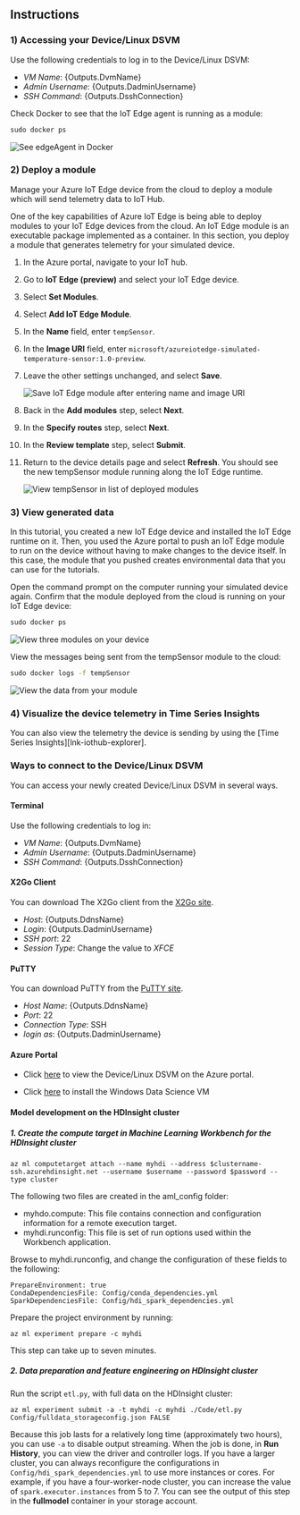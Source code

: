 ## Instructions

### 1) Accessing your Device/Linux DSVM

Use the following credentials to log in to the Device/Linux DSVM:

* *VM Name*: {Outputs.DvmName}
* *Admin Username*: {Outputs.DadminUsername}
* *SSH Command*: {Outputs.DsshConnection}

Check Docker to see that the IoT Edge agent is running as a module:
```cmd
sudo docker ps
```

![See edgeAgent in Docker](https://raw.githubusercontent.com/MicrosoftDocs/azure-docs/master/articles/iot-edge/media/tutorial-simulate-device-linux/docker-ps.png)

### 2) Deploy a module

Manage your Azure IoT Edge device from the cloud to deploy a module which will send telemetry data to IoT Hub.

One of the key capabilities of Azure IoT Edge is being able to deploy modules to your IoT Edge devices from the cloud. An IoT Edge module is an executable package implemented as a container. In this section, you deploy a module that generates telemetry for your simulated device. 

1. In the Azure portal, navigate to your IoT hub.
1. Go to **IoT Edge (preview)** and select your IoT Edge device.
1. Select **Set Modules**.
1. Select **Add IoT Edge Module**.
1. In the **Name** field, enter `tempSensor`. 
1. In the **Image URI** field, enter `microsoft/azureiotedge-simulated-temperature-sensor:1.0-preview`. 
1. Leave the other settings unchanged, and select **Save**.

   ![Save IoT Edge module after entering name and image URI](https://raw.githubusercontent.com/MicrosoftDocs/azure-docs/master/includes/media/iot-edge-deploy-module/name-image.png)

1. Back in the **Add modules** step, select **Next**.
1. In the **Specify routes** step, select **Next**.
1. In the **Review template** step, select **Submit**.
1. Return to the device details page and select **Refresh**. You should see the new tempSensor module running along the IoT Edge runtime. 

   ![View tempSensor in list of deployed modules][1]

<!-- Images -->
[1]: https://raw.githubusercontent.com/MicrosoftDocs/azure-docs/master/articles/iot-edge/media/tutorial-simulate-device-windows/view-module.png

### 3) View generated data

In this tutorial, you created a new IoT Edge device and installed the IoT Edge runtime on it. Then, you used the Azure portal to push an IoT Edge module to run on the device without having to make changes to the device itself. In this case, the module that you pushed creates environmental data that you can use for the tutorials. 

Open the command prompt on the computer running your simulated device again. Confirm that the module deployed from the cloud is running on your IoT Edge device:

```cmd
sudo docker ps
```

![View three modules on your device](https://raw.githubusercontent.com/MicrosoftDocs/azure-docs/master/articles/iot-edge/media/tutorial-simulate-device-linux/docker-ps2.png)

View the messages being sent from the tempSensor module to the cloud:

```cmd
sudo docker logs -f tempSensor
```

![View the data from your module](https://raw.githubusercontent.com/MicrosoftDocs/azure-docs/master/articles/iot-edge/media/tutorial-simulate-device-linux/docker-logs.png)

### 4) Visualize the device telemetry in Time Series Insights

You can also view the telemetry the device is sending by using the [Time Series Insights][lnk-iothub-explorer]. 


### Ways to connect to the Device/Linux DSVM

You can access your newly created Device/Linux DSVM in several ways.

#### Terminal

Use the following credentials to log in:

* *VM Name*: {Outputs.DvmName}
* *Admin Username*: {Outputs.DadminUsername}
* *SSH Command*: {Outputs.DsshConnection}

#### X2Go Client

You can download The X2Go client from the [X2Go site](http://wiki.x2go.org/doku.php/start).

* *Host*: {Outputs.DdnsName}
* *Login*: {Outputs.DadminUsername}
* *SSH port*: 22
* *Session Type*: Change the value to _XFCE_

#### PuTTY

You can download PuTTY from the [PuTTY site](http://www.putty.org/).

* *Host Name*: {Outputs.DdnsName}
* *Port*: 22
* *Connection Type*: SSH
* *login as*: {Outputs.DadminUsername}

#### Azure Portal

* Click [here]({Outputs.DfirstDeviceVmUrl}) to view the Device/Linux DSVM on the Azure portal.

* Click [here](https://quickstart.azure.ai/Deployments/new/datasciencevm?source=CiqsGallery) to install the Windows Data Science VM

####  Model development on the HDInsight cluster

##### 1. Create the compute target in Machine Learning Workbench for the HDInsight cluster

```az ml computetarget attach --name myhdi --address $clustername-ssh.azurehdinsight.net --username $username --password $password --type cluster```

The following two files are created in the aml_config folder:
    
-  myhdo.compute: This file contains connection and configuration information for a remote execution target.
-  myhdi.runconfig: This file is set of run options used within the Workbench application.


Browse to myhdi.runconfig, and change the configuration of these fields to the following:

    PrepareEnvironment: true 
    CondaDependenciesFile: Config/conda_dependencies.yml 
    SparkDependenciesFile: Config/hdi_spark_dependencies.yml

Prepare the project environment by running:

```az ml experiment prepare -c myhdi```

This step can take up to seven minutes.

##### 2. Data preparation and feature engineering on HDInsight cluster

Run the script `etl.py`, with full data on the HDInsight cluster:

```az ml experiment submit -a -t myhdi -c myhdi ./Code/etl.py Config/fulldata_storageconfig.json FALSE```

Because this job lasts for a relatively long time (approximately two hours), you can use `-a` to disable output streaming. When the job is done, in **Run History**, you can view the driver and controller logs. If you have a larger cluster, you can always reconfigure the configurations in `Config/hdi_spark_dependencies.yml` to use more instances or cores. For example, if you have a four-worker-node cluster, you can increase the value of `spark.executor.instances` from 5 to 7. You can see the output of this step in the **fullmodel** container in your storage account. 
